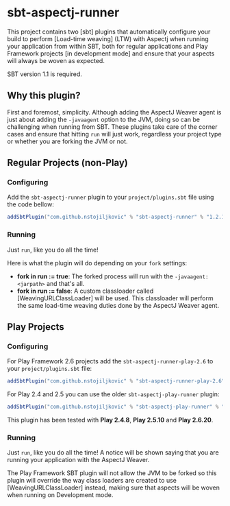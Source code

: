 sbt-aspectj-runner
=========

This project contains two [sbt] plugins that automatically configure your build to perform [Load-time weaving] \(LTW\)
with Aspectj when running your application from within SBT, both for regular applications and Play Framework projects
[in development mode] and ensure that your aspects will always be woven as expected.

SBT version 1.1 is required.

## Why this plugin?

First and foremost, simplicity. Although adding the AspectJ Weaver agent is just about adding the `-javaagent` option
to the JVM, doing so can be challenging when running from SBT. These plugins take care of the corner cases and ensure
that hitting `run` will just work, regardless your project type or whether you are forking the JVM or not.

## Regular Projects (non-Play)

### Configuring

Add the `sbt-aspectj-runner` plugin to your `project/plugins.sbt` file using the code bellow:

```scala
addSbtPlugin("com.github.nstojiljkovic" % "sbt-aspectj-runner" % "1.2.1")
```

### Running

Just `run`, like you do all the time!

Here is what the plugin will do depending on your `fork` settings:
* **fork in run := true**: The forked process will run with the `-javaagent:<jarpath>` and that's all.
* **fork in run := false**: A custom classloader called [WeavingURLClassLoader] will be used. This classloader will
  perform the same load-time weaving duties done by the AspectJ Weaver agent.


## Play Projects

### Configuring

For Play Framework 2.6 projects add the `sbt-aspectj-runner-play-2.6` to your `project/plugins.sbt` file:

```scala
addSbtPlugin("com.github.nstojiljkovic" % "sbt-aspectj-runner-play-2.6" % "1.2.1")

```

For Play 2.4 and 2.5 you can use the older `sbt-aspectj-play-runner` plugin:

```scala
addSbtPlugin("com.github.nstojiljkovic" % "sbt-aspectj-play-runner" % "1.2.1")

```

This plugin has been tested with **Play 2.4.8**, **Play 2.5.10** and **Play 2.6.20**.

### Running

Just `run`, like you do all the time! A notice will be shown saying that you are running your application with the
AspectJ Weaver.

The Play Framework SBT plugin will not allow the JVM to be forked so this plugin will override the way class loaders are
created to use [WeavingURLClassLoader] instead, making sure that aspects will be woven when running on Development mode.
